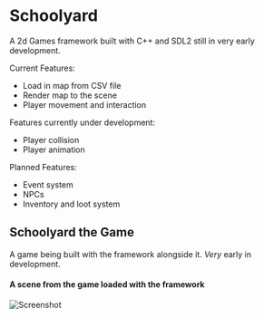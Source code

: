 # Schoolyard

A 2d Games framework built with C++ and SDL2 still in very early development.

Current Features:
  - Load in map from CSV file
  - Render map to the scene
  - Player movement and interaction

Features currently under development:
  - Player collision
  - Player animation

Planned Features:
  - Event system
   - NPCs
   - Inventory and loot system
   
   ## Schoolyard the Game
   
   A game being built with the framework alongside it. *Very* early in development.
   
   #### A scene from the game loaded with the framework
   ![Screenshot](http://www.ryan-martin.ca/ressources/school%20demo.png)
